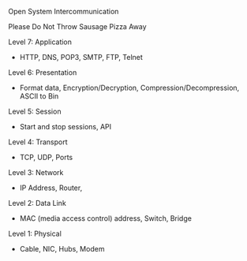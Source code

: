 
Open System Intercommunication

Please Do Not Throw Sausage Pizza Away

Level 7: Application
- HTTP, DNS, POP3, SMTP, FTP, Telnet

Level 6: Presentation
- Format data, Encryption/Decryption, Compression/Decompression, ASCII to Bin

Level 5: Session
- Start and stop sessions, API

Level 4: Transport
- TCP, UDP, Ports

Level 3: Network
- IP Address, Router, 

Level 2: Data Link
- MAC (media access control) address, Switch, Bridge

Level 1: Physical
- Cable, NIC, Hubs, Modem

